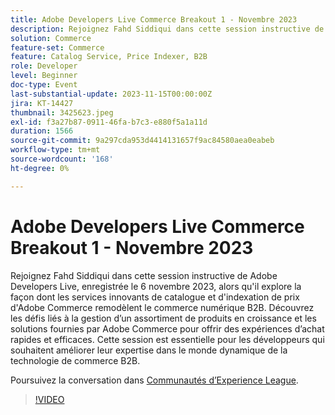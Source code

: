 ```yaml
---
title: Adobe Developers Live Commerce Breakout 1 - Novembre 2023
description: Rejoignez Fahd Siddiqui dans cette session instructive de Adobe Developers Live, enregistrée le 6 novembre 2023, alors qu'il explore la façon dont les services innovants de catalogue et d'indexation de prix d'Adobe Commerce remodèlent le commerce numérique B2B. Découvrez les défis liés à la gestion d’un assortiment de produits en croissance et les solutions fournies par Adobe Commerce pour offrir des expériences d’achat rapides et efficaces. Cette session est essentielle pour les développeurs qui souhaitent améliorer leur expertise dans le monde dynamique de la technologie de commerce B2B.
solution: Commerce
feature-set: Commerce
feature: Catalog Service, Price Indexer, B2B
role: Developer
level: Beginner
doc-type: Event
last-substantial-update: 2023-11-15T00:00:00Z
jira: KT-14427
thumbnail: 3425623.jpeg
exl-id: f3a27b87-0911-46fa-b7c3-e880f5a1a11d
duration: 1566
source-git-commit: 9a297cda953d4414131657f9ac84580aea0eabeb
workflow-type: tm+mt
source-wordcount: '168'
ht-degree: 0%

---
```


# Adobe Developers Live Commerce Breakout 1 - Novembre 2023

Rejoignez Fahd Siddiqui dans cette session instructive de Adobe Developers Live, enregistrée le 6 novembre 2023, alors qu&#39;il explore la façon dont les services innovants de catalogue et d&#39;indexation de prix d&#39;Adobe Commerce remodèlent le commerce numérique B2B. Découvrez les défis liés à la gestion d’un assortiment de produits en croissance et les solutions fournies par Adobe Commerce pour offrir des expériences d’achat rapides et efficaces. Cette session est essentielle pour les développeurs qui souhaitent améliorer leur expertise dans le monde dynamique de la technologie de commerce B2B.

Poursuivez la conversation dans [Communautés d’Experience League](https://adobe.ly/3rJfZcN).

>[!VIDEO](https://video.tv.adobe.com/v/3425623/?learn=on)
